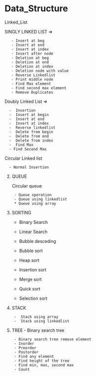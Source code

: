 # Data_Structure

Linked_List

SINGLY LINKED LIST =>

       - Insert at beg
       - Insert at end
       - Insert at index
       - Insert after node
       - Deletion at beg
       - Deletion at end
       - Deletion at index
       - Deletion node with value
       - Reverse Linkedlist
       - Print middle node 
       - Find Max element 
       - Find second max element 
       - Remove Duplicates
Doubly Linked List =>

      -  Insertion 
      -  Insert at begin
      -  Insert at end
      -  Insert at index
      -  Reverse linkedlist
      -  Delete from begin
      -  Delete from end
      -  Delete from index
      -  Find Max
      - Find Second Max
Circular Linked list

      - Normal Insertion
2) QUEUE

    Circular queue
  
        - Queue operation
        - Queue using linkedlist
        * Queue using array
3) SORTING

     - Binary Search
     - Linear Search
     
     - Bubble desceding 
     - Bubble sort
     - Heap sort
     - Insertion sort
     - Merge sort
     - Quick sort
     - Selection sort
4) STACK

        -  Stack using array
        -  Stack using linkedlist
5) TREE - Binary search tree

        - Binary search tree remove element
        - Inorder
        - Preorder
        - Postorder
        - Find any element
        - Find height of the tree
        - Find min, max, second max
        - Count
